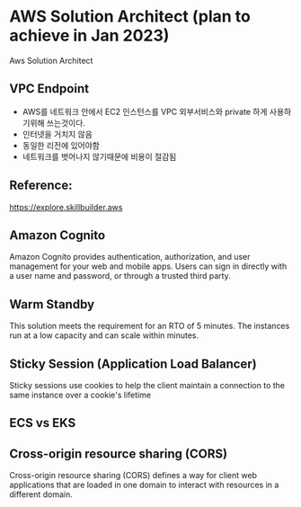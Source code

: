 # AWS Solution Architect (plan to achieve in Jan 2023)

Aws Solution Architect

## VPC Endpoint
* AWS를 네트워크 안에서 EC2 인스턴스를 VPC 외부서비스와 private 하게 사용하기위해 쓰는것이다.
* 인터넷을 거치지 않음
* 동일한 리전에 있어야함
* 네트워크를 벗어나지 않기때문에 비용이 절감됨

## Reference:
https://explore.skillbuilder.aws


## Amazon Cognito

Amazon Cognito provides authentication, authorization, and user management for your web and mobile apps. Users can sign in directly with a user name and password, or through a trusted third party.

## Warm Standby

This solution meets the requirement for an RTO of 5 minutes. The instances run at a low capacity and can scale within minutes.

## Sticky Session (Application Load Balancer)

Sticky sessions use cookies to help the client maintain a connection to the same instance over a cookie's lifetime

## ECS vs EKS

## Cross-origin resource sharing (CORS)
Cross-origin resource sharing (CORS) defines a way for client web applications that are loaded in one domain to interact with resources in a different domain.
